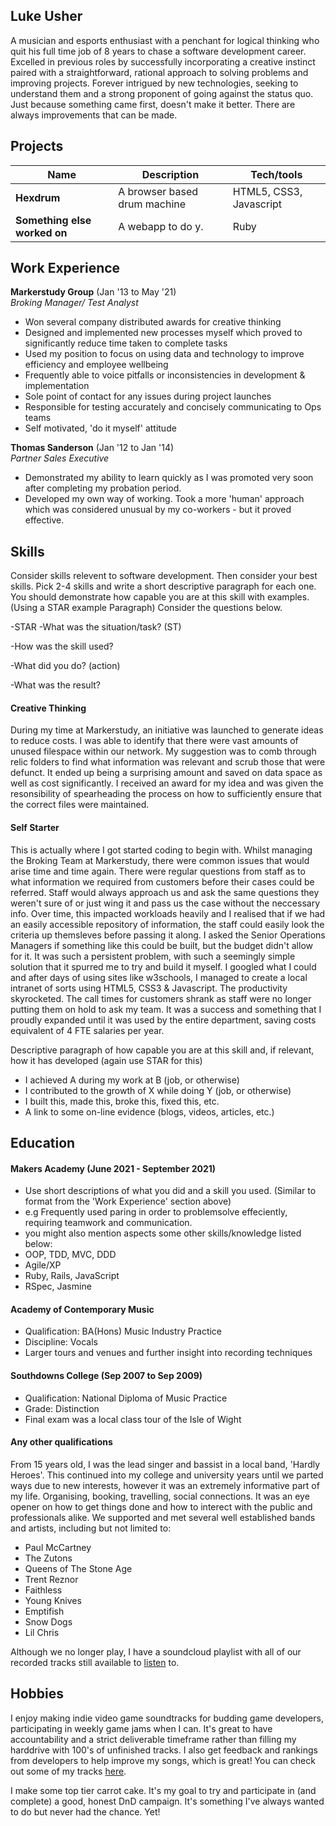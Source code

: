 ## Luke Usher

A musician and esports enthusiast with a penchant for logical thinking who quit his full time job of 8 years to chase a software development career.
Excelled in previous roles by successfully incorporating a creative instinct paired with a straightforward, rational approach to solving problems and improving projects.
Forever intrigued by new technologies, seeking to understand them and a strong proponent of going against the status quo. Just because something came first, doesn't make it better.
There are always improvements that can be made.

## Projects

| Name                         | Description       | Tech/tools        |
| ---------------------------- | ----------------- | ----------------- |
| **Hexdrum**                  | A browser based drum machine | HTML5, CSS3, Javascript |
| **Something else worked on** | A webapp to do y. | Ruby              |

## Work Experience

**Markerstudy Group** (Jan '13 to May '21)  
_Broking Manager/ Test Analyst_ 

- Won several company distributed awards for creative thinking
- Designed and implemented new processes myself which proved to significantly reduce time taken to complete tasks
- Used my position to focus on using data and technology to improve efficiency and employee wellbeing
- Frequently able to voice pitfalls or inconsistencies in development & implementation
- Sole point of contact for any issues during project launches
- Responsible for testing accurately and concisely communicating to Ops teams
- Self motivated, 'do it myself' attitude

**Thomas Sanderson** (Jan '12 to Jan '14)  
_Partner Sales Executive_

- Demonstrated my ability to learn quickly as I was promoted very soon after completing my probation period.
- Developed my own way of working. Took a more 'human' approach which was considered unusual by my co-workers - but it proved effective.

## Skills


Consider skills relevent to software development. Then consider your best skills. Pick 2-4 skills and write a short descriptive paragraph for each one. You should demonstrate how capable you are at this skill with examples.
(Using a STAR example Paragraph) Consider the questions below.

-STAR
-What was the situation/task? (ST)

-How was the skill used?

-What did you do? (action)

-What was the result?


#### Creative Thinking

During my time at Markerstudy, an initiative was launched to generate ideas to reduce costs. I was able to identify that there were vast amounts of unused filespace within our network.
My suggestion was to comb through relic folders to find what information was relevant and scrub those that were defunct. It ended up being a surprising amount and saved on data space as well as cost significantly.
I received an award for my idea and was given the resonsibility of spearheading the process on how to sufficiently ensure that the correct files were maintained.

#### Self Starter

This is actually where I got started coding to begin with. Whilst managing the Broking Team at Markerstudy, there were common issues that would arise time and time again. There were regular questions from staff as to what information we required from customers
before their cases could be referred. Staff would always approach us and ask the same questions they weren't sure of or just wing it and pass us the case without the neccessary info. Over time, this impacted workloads heavily and I realised that if we had an easily accessible repository of information, the staff could easily look the criteria up themsleves before passing it along.
I asked the Senior Operations Managers if something like this could be built, but the budget didn't allow for it. It was such a persistent problem, with such a seemingly simple solution that it spurred me to 
try and build it myself. I googled what I could and after days of using sites like w3schools, I managed to create a local intranet of sorts using HTML5, CSS3 & Javascript. The productivity skyrocketed.
The call times for customers shrank as staff were no longer putting them on hold to ask my team. It was a success and something that I proudly expanded until it was used by the entire department, saving costs equivalent of 4 FTE salaries per year.


Descriptive paragraph of how capable you are at this skill and, if relevant, how it has developed (again use STAR for this)

- I achieved A during my work at B (job, or otherwise)
- I contributed to the growth of X while doing Y (job, or otherwise)
- I built this, made this, broke this, fixed this, etc.
- A link to some on-line evidence (blogs, videos, articles, etc.)

## Education

#### Makers Academy (June 2021 - September 2021)
- Use short descriptions of what you did and a skill you used. (Similar to format from the 'Work Experience' section above)
- e.g Frequently used paring in order to problemsolve effeciently, requiring teamwork and communication.
- you might also mention aspects some other skills/knowledge listed below: 
- OOP, TDD, MVC, DDD
- Agile/XP
- Ruby, Rails, JavaScript
- RSpec, Jasmine

#### Academy of Contemporary Music
- Qualification: BA(Hons) Music Industry Practice
- Discipline: Vocals
- Larger tours and venues and further insight into recording techniques

#### Southdowns College  (Sep 2007 to Sep 2009)
- Qualification: National Diploma of Music Practice
- Grade: Distinction
- Final exam was a local class tour of the Isle of Wight

#### Any other qualifications

From 15 years old, I was the lead singer and bassist in a local band, 'Hardly Heroes'.
This continued into my college and university years until we parted ways due to new interests, however it was an extremely informative part of my life.
Organising, booking, travelling, social connections. It was an eye opener on how to get things done and how to interect with the public and professionals alike.
We supported and met several well established bands and artists, including but not limited to:

- Paul McCartney
- The Zutons
- Queens of The Stone Age
- Trent Reznor
- Faithless
- Young Knives
- Emptifish
- Snow Dogs
- Lil Chris

Although we no longer play, I have a soundcloud playlist with all of our recorded tracks still available to [listen](https://soundcloud.com/luke-usher-964328048) to.

## Hobbies

I enjoy making indie video game soundtracks for budding game developers, participating in weekly game jams when I can.
It's great to have accountability and a strict deliverable timeframe rather than filling my harddrive with 100's of unfinished tracks.
I also get feedback and rankings from developers to help improve my songs, which is great!
You can check out some of my tracks [here](https://https://soundcloud.com/octonyte).

I make some top tier carrot cake. 
It's my goal to try and participate in (and complete) a good, honest DnD campaign. It's something I've always wanted to do but never had the chance. Yet!
